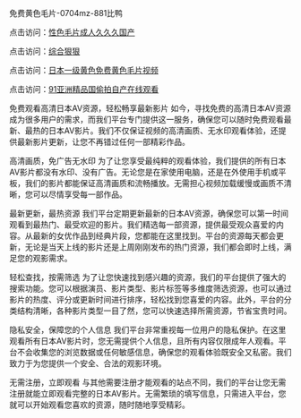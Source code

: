 

免费黄色毛片-0704mz-881比鸭


点击访问：<a href="https://gda-c7m.pages.dev/">性色毛片成人久久久国产</a>

点击访问：<a href="https://fdhf-454.pages.dev/">综合狠狠</a>

点击访问：<a href="https://bered.pages.dev/">日本一级黄色免费黄色毛片视频</a>

点击访问：<a href="https://cfad.pages.dev/">91亚洲精品国偷拍自产在线观看</a>



免费观看高清日本AV资源，轻松畅享最新影片
如今，寻找免费的高清日本AV资源成为很多用户的需求，而我们平台专门提供这一服务，确保您可以随时免费观看最新、最热的日本AV影片。我们不仅保证视频的高清画质、无水印观看体验，还提供最新影片更新，让您不再错过任何一部精彩作品。

高清画质，免广告无水印
为了让您享受最纯粹的观看体验，我们提供的所有日本AV影片都没有水印、没有广告。无论您是在家使用电脑，还是在外使用手机或平板，我们的影片都能保证高清画质和流畅播放。无需担心视频加载缓慢或画质不清晰，您可以尽情享受每一部作品。

最新更新，最热资源
我们平台定期更新最新的日本AV资源，确保您可以第一时间观看到最热门、最受欢迎的影片。我们精选每一部资源，提供最受观众喜爱的内容。从最新的女优作品到经典片段，您都能在这里找到。平台的资源每天都会更新，无论是当天上线的影片还是上周刚刚发布的热门资源，我们都会即时上线，满足您的观影需求。

轻松查找，按需筛选
为了让您快速找到感兴趣的资源，我们的平台提供了强大的搜索功能。您可以根据演员、影片类型、影片标签等多维度筛选资源，也可以通过影片的热度、评分或更新时间进行排序，轻松找到您喜爱的内容。此外，平台的分类结构清晰，各种影片类型一目了然，您可以快速选择所需资源，节省宝贵时间。

隐私安全，保障您的个人信息
我们平台非常重视每一位用户的隐私保护。在这里观看所有日本AV影片时，您无需提供个人信息，且所有内容仅限成年人观看。平台不会收集您的浏览数据或任何敏感信息，确保您的观看体验既安全又私密。我们致力于为您提供一个安全、合法的观影环境。

无需注册，立即观看
与其他需要注册才能观看的站点不同，我们的平台让您无需注册就能立即观看完整的日本AV影片。无需繁琐的填写信息，只需进入平台，您就可以开始观看您喜欢的资源，随时随地享受精彩。







<span style="display:none;">[Canonical link]( https://github.com/ham20250704/ham06 ）</span>
